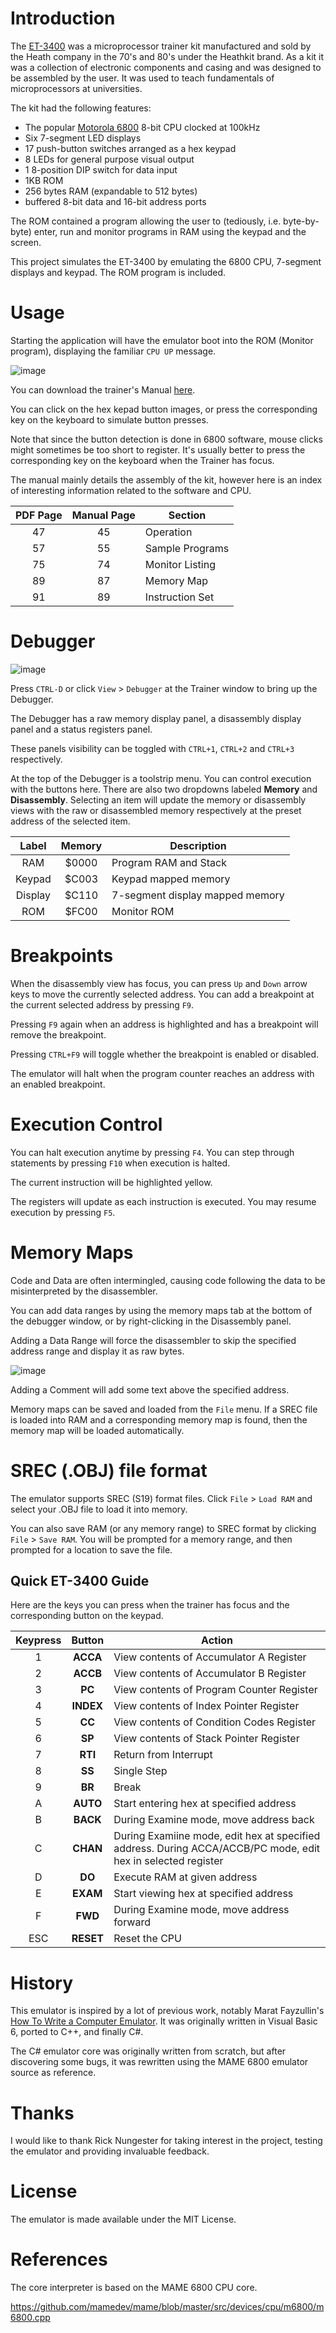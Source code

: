 # Introduction

The [ET-3400](http://www.oldcomputermuseum.com/heathkit_et3400.html) was a microprocessor trainer kit manufactured and sold by the Heath company in the 70's and 80's under the Heathkit brand. As a kit it was a collection of electronic  components and casing and was designed to be assembled by the user. It was used to teach fundamentals of microprocessors at universities.  

The kit had the following features:

* The popular [Motorola 6800](http://en.wikipedia.org/wiki/Motorola_6800) 8-bit CPU clocked at 100kHz
* Six 7-segment LED displays
* 17 push-button switches arranged as a hex keypad
* 8 LEDs for general purpose visual output
* 1 8-position DIP switch for data input
* 1KB ROM
* 256 bytes RAM (expandable to 512 bytes)
* buffered 8-bit data and 16-bit address ports

The ROM contained a program allowing the user to (tediously, i.e. byte-by-byte) enter, run and monitor programs in RAM using the keypad and the screen.

This project simulates the ET-3400 by emulating the 6800 CPU, 7-segment displays and keypad. The ROM program is included.

# Usage

Starting the application will have the emulator boot into the ROM (Monitor program), displaying the familiar `CPU UP` message.

![image](https://user-images.githubusercontent.com/1910659/59240453-1e3e4c80-8c37-11e9-978c-06de8b5950de.png)

You can download the trainer's Manual [here](http://archive.org/details/HeathkitManualForTheEt-3400MicroprocessorTrainer). 

You can click on the hex kepad button images, or press the corresponding key on the keyboard to simulate button presses. 

Note that since the button detection is done in 6800 software, mouse clicks might sometimes be too short to register. It's usually better to press the corresponding key on the keyboard when the Trainer has focus.

The manual mainly details the assembly of the kit, however here is an index of interesting information related to the software and CPU.

| PDF Page | Manual Page | Section          | 
|:--------:|:-----------:|------------------|
| 47       |     45      | Operation        |
| 57       |     55      | Sample Programs  |
| 75       |     74      | Monitor Listing  |
| 89       |     87      | Memory Map       |
| 91       |     89      | Instruction Set  |

# Debugger

![image](https://user-images.githubusercontent.com/1910659/59240996-7aee3700-8c38-11e9-89bb-0823b2334343.png)

Press `CTRL-D` or click `View` > `Debugger` at the Trainer window to bring up the Debugger.

The Debugger has a raw memory display panel, a disassembly display panel and a status registers panel.

These panels visibility can be toggled with `CTRL+1`, `CTRL+2` and `CTRL+3` respectively.

At the top of the Debugger is a toolstrip menu. You can control execution with the buttons here. There are also two dropdowns labeled **Memory** and **Disassembly**. Selecting an item will update the memory or disassembly views with the raw or disassembled memory respectively at the preset address of the selected item.

| Label    |    Memory     | Description                                       | 
|:--------:|:-------------:|---------------------------------------------------|
| RAM      |    $0000      | Program RAM and Stack                             |
| Keypad   |    $C003      | Keypad mapped memory                              |
| Display  |    $C110      | 7-segment display mapped memory                   |
| ROM      |    $FC00      | Monitor ROM                                       |
# Breakpoints

When the disassembly view has focus, you can press `Up` and `Down` arrow keys to move the currently selected address. You can add a breakpoint at the current selected address by pressing `F9`. 

Pressing `F9` again when an address is highlighted and has a breakpoint will remove the breakpoint.

Pressing `CTRL+F9` will toggle whether the breakpoint is enabled or disabled.

The emulator will halt when the program counter reaches an address with an enabled breakpoint. 

# Execution Control

You can halt execution anytime by pressing `F4`. You can step through statements by pressing `F10` when execution is halted. 

The current instruction will be highlighted yellow.

The registers will update as each instruction is executed. You may resume execution by pressing `F5`.

# Memory Maps

Code and Data are often intermingled, causing code following the data to be misinterpreted by the disassembler.

You can add data ranges by using the memory maps tab at the bottom of the debugger window, or by right-clicking in the Disassembly panel.

Adding a Data Range will force the disassembler to skip the specified address range and display it as raw bytes.

![image](https://user-images.githubusercontent.com/1910659/59241975-5e53fe00-8c3c-11e9-8dca-070d9ebac68b.png)

Adding a Comment will add some text above the specified address.

Memory maps can be saved and loaded from the `File` menu. If a SREC file is loaded into RAM and a corresponding memory map is found, then the memory map will be loaded automatically.

# SREC (.OBJ) file format

The emulator supports SREC (S19) format files. Click `File` > `Load RAM` and select your .OBJ file to load it into memory.  

You can also save RAM (or any memory range) to SREC format by clicking `File` > `Save RAM`. You will be prompted for a memory range, and then prompted for a location to save the file.

## Quick ET-3400 Guide

Here are the keys you can press when the trainer has focus and the corresponding button on the keypad.

| Keypress |    Button     | Action                                            | 
|:--------:|:-------------:|---------------------------------------------------|
|    1     |  **ACCA**     | View contents of Accumulator A Register           |
|    2     |  **ACCB**     | View contents of Accumulator B Register		   |
|    3     |  **PC**       | View contents of Program Counter Register		   |
|    4     |  **INDEX**    | View contents of Index Pointer Register		   |
|    5     |  **CC**       | View contents of Condition Codes Register		   |
|    6     |  **SP**       | View contents of Stack Pointer Register		   |
|    7     |  **RTI**      | Return from Interrupt							   |
|    8     |  **SS**       | Single Step									   |
|    9     |  **BR**       | Break											   |
|    A     |  **AUTO**     | Start entering hex at specified address		   |
|    B     |  **BACK**     | During Examine mode, move address back		       |
|    C     |  **CHAN**     | During Examiine mode, edit hex at specified address. During ACCA/ACCB/PC mode, edit hex in selected register |
|    D     |  **DO**       | Execute RAM at given address                      |
|    E     |  **EXAM**     | Start viewing hex at specified address            |
|    F     |  **FWD**      | During Examine mode, move address forward         |
|   ESC    |  **RESET**    | Reset the CPU         |

# History

This emulator is inspired by a lot of previous work, notably Marat Fayzullin's [How To Write a Computer Emulator](http://fms.komkon.org/EMUL8/HOWTO.html). It was originally written in Visual Basic 6, ported to C++, and finally C#.

The C# emulator core was originally written from scratch, but after discovering some bugs, it was rewritten using the MAME 6800 emulator source as reference.

# Thanks

I would like to thank Rick Nungester for taking interest in the project, testing the emulator and providing invaluable feedback.

# License

The emulator is made available under the MIT License.

# References

The core interpreter is based on the MAME 6800 CPU core.

https://github.com/mamedev/mame/blob/master/src/devices/cpu/m6800/m6800.cpp


